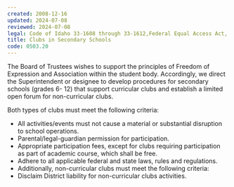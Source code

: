 ```yaml
---
created: 2008-12-16
updated: 2024-07-08
reviewed: 2024-07-08
legal: Code of Idaho 33-1608 through 33-1612,Federal Equal Access Act, 20 U.S.C. §4071,
title: Clubs in Secondary Schools
code: 0503.20
---
```



The Board of Trustees wishes to support the principles of Freedom of Expression and Association within the student body. Accordingly, we direct the Superintendent or designee to develop procedures for secondary schools (grades 6- 12) that support curricular clubs and establish a limited open forum for non-curricular clubs.

Both types of clubs must meet the following criteria:

- All activities/events must not cause a material or substantial disruption to school operations.
- Parental/legal-guardian permission for participation.
- Appropriate participation fees, except for clubs requiring participation as part of academic course, which shall be free.
- Adhere to all applicable federal and state laws, rules and regulations.
- Additionally, non-curricular clubs must meet the following criteria:
- Disclaim District liability for non-curricular clubs activities.


